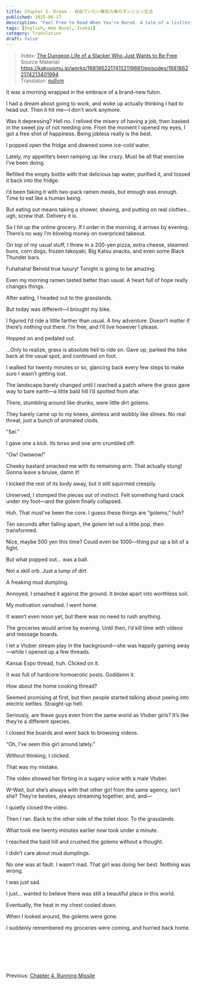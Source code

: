 ```yaml
---
title: Chapter 5. Dream - 自由でいたい無気力男のダンジョン生活
published: 2025-06-17
description: "Feel Free to Read When You're Bored. A tale of a listless middle-aged man who drifts through life, taking it easy and doing as little as possible."
tags: [English, Web Novel, Isekai]
category: Translation
draft: false
---
```


> Index: [The Dungeon Life of a Slacker Who Just Wants to Be Free](../mukiryoku-otoko/)  
> Source Material: https://kakuyomu.jp/works/16818622174152119691/episodes/16818622174213401994  
> Translator: [nullvm](https://github.com/nullvm)  

It was a morning wrapped in the embrace of a brand-new futon.

I had a dream about going to work, and woke up actually thinking I had to head out. Then it hit me—I don’t work anymore.

Was it depressing? Hell no. I relived the misery of having a job, then basked in the sweet joy of not needing one. From the moment I opened my eyes, I got a free shot of happiness. Being jobless really is the best.

I popped open the fridge and downed some ice-cold water.

Lately, my appetite’s been ramping up like crazy. Must be all that exercise I’ve been doing.

Refilled the empty bottle with that delicious tap water, purified it, and tossed it back into the fridge.

I’d been faking it with two-pack ramen meals, but enough was enough. Time to eat like a human being.

But eating out means taking a shower, shaving, and putting on real clothes... ugh, screw that. Delivery it is.

So I hit up the online grocery. If I order in the morning, it arrives by evening. There’s no way I’m blowing money on overpriced takeout.

On top of my usual stuff, I threw in a 200-yen pizza, extra cheese, steamed buns, corn dogs, frozen takoyaki, Big Katsu snacks, and even some Black Thunder bars.

Fuhahaha! Behold true luxury! Tonight is going to be amazing.

Even my morning ramen tasted better than usual. A heart full of hope really changes things.

After eating, I headed out to the grasslands.

But today was different—I brought my bike.

I figured I’d ride a little farther than usual. A tiny adventure. Doesn’t matter if there’s nothing out there. I’m free, and I’ll live however I please.

Hopped on and pedaled out.

...Only to realize, grass is absolute hell to ride on. Gave up, parked the bike back at the usual spot, and continued on foot.

I walked for twenty minutes or so, glancing back every few steps to make sure I wasn’t getting lost.

The landscape barely changed until I reached a patch where the grass gave way to bare earth—a little bald hill I’d spotted from afar.

There, stumbling around like drunks, were little dirt golems.

They barely came up to my knees, aimless and wobbly like slimes. No real threat, just a bunch of animated clods.

“Sei.”

I gave one a kick. Its torso and one arm crumbled off.

“Ow! Owowow!”

Cheeky bastard smacked me with its remaining arm. That actually stung! Gonna leave a bruise, damn it!

I kicked the rest of its body away, but it still squirmed creepily.

Unnerved, I stomped the pieces out of instinct. Felt something hard crack under my foot—and the golem finally collapsed.

Huh. That must’ve been the core. I guess these things are “golems,” huh?

Ten seconds after falling apart, the golem let out a little pop, then transformed.

Nice, maybe 500 yen this time? Could even be 1000—thing put up a bit of a fight.

But what popped out… was a ball.

Not a skill orb. Just a lump of dirt.

A freaking mud dumpling.

Annoyed, I smashed it against the ground. It broke apart into worthless soil.

My motivation vanished. I went home.

It wasn’t even noon yet, but there was no need to rush anything.

The groceries would arrive by evening. Until then, I’d kill time with videos and message boards.

I let a Vtuber stream play in the background—she was happily gaming away—while I opened up a few threads.

Kansai Expo thread, huh. Clicked on it.

It was full of hardcore homoerotic posts. Goddamn it.

How about the home cooking thread?

Seemed promising at first, but then people started talking about peeing into electric kettles. Straight-up hell.

Seriously, are these guys even from the same world as Vtuber girls? It’s like they’re a different species.

I closed the boards and went back to browsing videos.

“Oh, I’ve seen this girl around lately.”

Without thinking, I clicked.

That was my mistake.

The video showed her flirting in a sugary voice with a male Vtuber.

W-Wait, but she’s always with that other girl from the same agency, isn’t she? They’re besties, always streaming together, and, and—

I quietly closed the video.

Then I ran. Back to the other side of the toilet door. To the grasslands.

What took me twenty minutes earlier now took under a minute.

I reached the bald hill and crushed the golems without a thought.

I didn’t care about mud dumplings.

No one was at fault. I wasn’t mad. That girl was doing her best. Nothing was wrong.

I was just sad.

I just… wanted to believe there was still a beautiful place in this world.

Eventually, the heat in my chest cooled down.

When I looked around, the golems were gone.

I suddenly remembered my groceries were coming, and hurried back home.

<br /><br /><br /><br /><br />

Previous: [Chapter 4. Running Missile](../mukiryoku-otoko-4/)